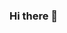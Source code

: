 ### Hi there 👋

<!--
**SourCreamCulture/SourCreamCulture** is a ✨ _special_ ✨ repository because its `README.md` (this file) appears on your GitHub profile.

Here are some ideas to get you started:

- 🔭 I’m currently working on a public discord bot
- 🌱 I’m currently learning node.js
- 👯 I’m looking to collaborate on nothing atm
- 🤔 I’m looking for help with nothing atm
- 💬 Ask me about me lol
- 📫 How to reach me: dallinheath@gmail.com
- ⚡ Fun fact: I enjoy software development and am always looking to learn more.
-->
